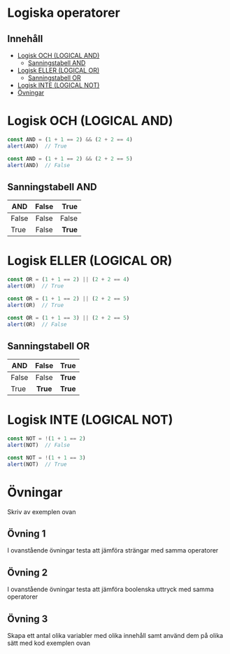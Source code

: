 # Logiska operatorer

## Innehåll

- [Logisk OCH (LOGICAL AND)](#logisk-och-logical-and)
    - [Sanningstabell AND](#sanningstabell-and)
- [Logisk ELLER (LOGICAL OR)](#logisk-eller-logical-or)
    - [Sanningstabell OR](#sanningstabell-or)
- [Logisk INTE (LOGICAL NOT)](#logisk-inte-logical-not)
- [Övningar](#vningar)

# Logisk OCH (LOGICAL AND)

```javascript
const AND = (1 + 1 == 2) && (2 + 2 == 4)
alert(AND)  // True
```

```javascript
const AND = (1 + 1 == 2) && (2 + 2 == 5)
alert(AND)  // False
```

## Sanningstabell AND

| AND       | False      | True     |
| --------- |:----------:| --------:|
| False     | False      | False    |
| True      | False      | **True** |

# Logisk ELLER (LOGICAL OR)

```javascript
const OR = (1 + 1 == 2) || (2 + 2 == 4)
alert(OR)  // True
```

```javascript
const OR = (1 + 1 == 2) || (2 + 2 == 5)
alert(OR)  // True
```

```javascript
const OR = (1 + 1 == 3) || (2 + 2 == 5)
alert(OR)  // False
```

## Sanningstabell OR

| AND       | False      | True     |
| --------- |:----------:| --------:|
| False     | False      | **True** |
| True      | **True**   | **True** |

# Logisk INTE (LOGICAL NOT)

```javascript
const NOT = !(1 + 1 == 2)
alert(NOT)  // False
```

```javascript
const NOT = !(1 + 1 == 3)
alert(NOT)  // True
```

# Övningar

Skriv av exemplen ovan

## Övning 1

I ovanstående övningar testa att jämföra strängar med samma operatorer

## Övning 2

I ovanstående övningar testa att jämföra boolenska uttryck med samma operatorer

## Övning 3

Skapa ett antal olika variabler med olika innehåll samt använd dem på olika sätt med kod exemplen ovan





